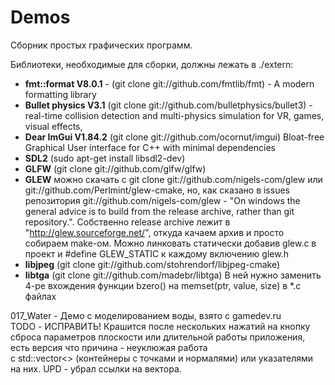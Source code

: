 # Demos

Сборник простых графических программ.  

Библиотеки, необходимые для сборки, должны лежать в ./extern:  

- **fmt::format V8.0.1** - (git clone git://github.com/fmtlib/fmt) - A modern formatting library 
- **Bullet physics V3.1** (git clone git://github.com/bulletphysics/bullet3) - real-time collision detection and multi-physics simulation for VR, games, visual effects,
- **Dear ImGui V1.84.2** (git clone git://github.com/ocornut/imgui) Bloat-free Graphical User interface for C++ with minimal dependencies  
- **SDL2** (sudo apt-get install libsdl2-dev)  
- **GLFW** (git clone git://github.com/glfw/glfw)
- **GLEW** можно скачать с git clone git://github.com/nigels-com/glew или git://github.com/Perlmint/glew-cmake, но, как сказано в issues репозитория git://github.com/nigels-com/glew - "On windows the general advice is to build from the release archive, rather than git repository.". Собственно release archive  лежит в "http://glew.sourceforge.net/", откуда качаем архив и просто собираем make-ом. Можно линковать статически добавив glew.c в проект и #define GLEW_STATIC к каждому включению glew.h
- **libjpeg** (git clone git://github.com/stohrendorf/libjpeg-cmake)
- **libtga** (git clone git://github.com/madebr/libtga) В ней нужно заменить 4-ре вхождения функции bzero() на memset(ptr, value, size) в *.c файлах  
  
017_Water - Демо с моделированием воды, взято с gamedev.ru  
TODO - ИСПРАВИТЬ! Крашится после нескольких нажатий на кнопку сброса параметров плоскости или длительной работы приложения, есть версия что причина - неуклюжая работа  
с std::vector<> (контейнеры с точками и нормалями) или указателями на них. UPD - убрал ссылки на вектора.  
